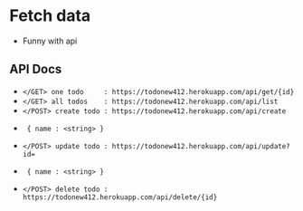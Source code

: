 # Fetch data
- Funny with api
## API Docs
- `</GET> one todo     : https://todonew412.herokuapp.com/api/get/{id}`
- `</GET> all todos    : https://todonew412.herokuapp.com/api/list`
- `</POST> create todo : https://todonew412.herokuapp.com/api/create`
-      { name : <string> }
- `</POST> update todo : https://todonew412.herokuapp.com/api/update?id=`
-      { name : <string> }
- `</POST> delete todo : https://todonew412.herokuapp.com/api/delete/{id}`
            
